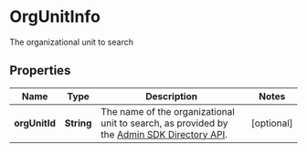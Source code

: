 

# OrgUnitInfo

The organizational unit to search

## Properties

| Name | Type | Description | Notes |
|------------ | ------------- | ------------- | -------------|
|**orgUnitId** | **String** | The name of the organizational unit to search, as provided by the [Admin SDK Directory API](https://developers.google.com/admin-sdk/directory/). |  [optional] |



